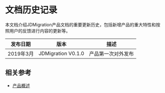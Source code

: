 # 文档历史记录

本文档介绍JDMigration产品文档的重要更新历史，包括新增产品的重大特性和按照用户的反馈进行内容的更新等。

|发布日期|版本|描述|
|-|-|-|
|2019年3月|JDMigration V0.1.0|产品第一次对外发布|                                       |
## 相关参考

- [产品概述](/documentation/Hybrid-Cloud/JDMigration/Introduction/Product-Overview.md)

